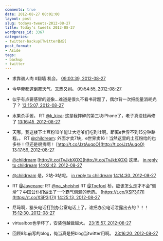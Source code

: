 ```yaml
---
comments: true
date: 2012-08-27 00:01:00
layout: post
slug: todays-tweets-2012-08-27
title: Today's tweets 2012-08-27
wordpress_id: 3367
categories:
- twitter-backup[Twitter备份]
post_format:
- Aside
tags:
- backup
- twitter
---
```





  * 求靠谱人肉 #翻墙 机会。 [09:00:39, 2012-08-27](http://twitter.com/gfrog/statuses/239890132302442498)





  * 今早帝都这倒霉天气，又热又闷。 [09:54:55, 2012-08-27](http://twitter.com/gfrog/statuses/239903790294245377)





  * 似乎有点要感冒的迹象…难道是很久不看书背题了，偶尔背一次把能量消耗光了？ [13:15:07, 2012-08-27](http://twitter.com/gfrog/statuses/239954170575220737)





  * 水果杀手酱。 RT [@k_kica](http://twitter.com/k_kica): 这是我摔碎的第三块iPhone了，老子真没钱再修了 [13:16:45, 2012-08-27](http://twitter.com/gfrog/statuses/239954584112623617)





  * 天哪，我这楼下土豆粉10羊能让大老爷们吃到吐啊。距离e世界不到15分钟路程。。 RT [@childream](http://twitter.com/childream): 外面才卖7块，e世界卖16！当然这里的土豆粉给的也多些！但还是很贵啊！ [http://t.co/JztAuqoO](http://t.co/JztAuqoO) [13:17:59, 2012-08-27](http://twitter.com/gfrog/statuses/239954894717603840)





  * [@childream](http://twitter.com/childream) [http://t.co/TvJkbXOX](http://t.co/TvJkbXOX) 这里。 [in reply to childream](http://twitter.com/childream/statuses/239964390122725376) [14:02:42, 2012-08-27](http://twitter.com/gfrog/statuses/239966146848251904)





  * [@childream](http://twitter.com/childream) 是，2站-3站呢。 [in reply to childream](http://twitter.com/childream/statuses/239968345343016960) [14:14:30, 2012-08-27](http://twitter.com/gfrog/statuses/239969115882782720)





  * RT [@Javeeane](http://twitter.com/Javeeane): RT [@na_sheishei](http://twitter.com/na_sheishei) RT [@Toefool](http://twitter.com/Toefool) 桥，应该怎么走才不会“侧滑”？中国公仆们做出了一个霸气侧漏的示范。 [https://t.co/XSP3j17I](https://t.co/XSP3j17I) [14:25:13, 2012-08-27](http://twitter.com/gfrog/statuses/239971812878999552)





  * 尼玛啊，猎头电话打到办公室电话上了。谁把办公电话泄露出去的？！！ [15:12:30, 2012-08-27](http://twitter.com/gfrog/statuses/239983712803102721)





  * virtualbox也学坏了，安装包越做越大。 [23:15:57, 2012-08-27](http://twitter.com/gfrog/statuses/240105375679012864)





  * 回顾8年前写的blog，俺当真是把blog当twitter用啊。 [23:16:20, 2012-08-27](http://twitter.com/gfrog/statuses/240105472781328384)




